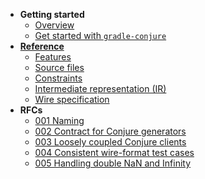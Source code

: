 
- **Getting started**
    - [Overview](./readme.md)
    - [Get started with `gradle-conjure`](docs/getting_started.md)
- **[Reference](docs/spec/index.md)**
    - [Features](docs/spec/features.md)
    - [Source files](docs/spec/source_files.md)
    - [Constraints](docs/spec/constraints.md)
    - [Intermediate representation (IR)](docs/spec/intermediate_representation.md)
    - [Wire specification](docs/spec/wire.md)
- **RFCs**
    - [001 Naming](docs/rfc/001-naming.md)
    - [002 Contract for Conjure generators](docs/rfc/002-contract-for-conjure-generators.md)
    - [003 Loosely coupled Conjure clients](docs/rfc/003-loosely-coupled-conjure-clients.md)
    - [004 Consistent wire-format test cases](docs/rfc/004-consistent-wire-format-test-cases.md)
    - [005 Handling double NaN and Infinity](docs/rfc/005-handling-double-nan-and-infinity.md)
